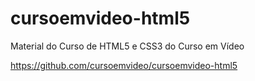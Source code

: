 # cursoemvideo-html5
 Material do Curso de HTML5 e CSS3 do Curso em Vídeo
 
 https://github.com/cursoemvideo/cursoemvideo-html5
